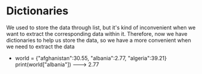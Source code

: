 # Dictionaries

We used to store the data through list, but it's kind of inconvenient when we want to extract the corresponding data within it.
Therefore, now we have dictionaries to help us store the data, so we have a more convenient when we need to extract the data

- world = {"afghanistan":30.55, "albania":2.77, "algeria":39.21}
print(world["albania"]) ---> 2.77











